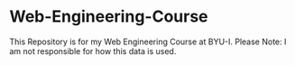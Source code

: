 # Web-Engineering-Course
This Repository is for my Web Engineering Course at BYU-I.
Please Note: I am not responsible for how this data is used. 
